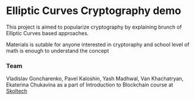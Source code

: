 # Elliptic Curves Cryptography demo

This project is aimed to popularize cryptography by explaining brunch of Elliptic Curves based approaches.

Materials is sutable for anyone interested in cryptoraphy and school level of math is enough to understand the concept

### Team

Vladislav Goncharenko, Pavel Kaloshin, Yash Madhwal, Van Khachatryan, Ekaterina Chukavina as a part of Introduction to Blockchain course at [Skoltech](skoltech.ru)
